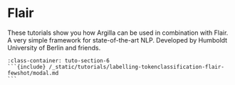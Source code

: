 # Flair

These tutorials show you how Argilla can be used in combination with Flair.
A very simple framework for state-of-the-art NLP. Developed by Humboldt University of Berlin and friends.

````{grid} 1 1 2 2
:class-container: tuto-section-6
```{include} /_static/tutorials/labelling-tokenclassification-flair-fewshot/modal.md
```
````

<!-- ```{toctree}
:maxdepth: 1
:hidden:

deploying-texttokenclassification-fastapi.ipynb
``` -->
